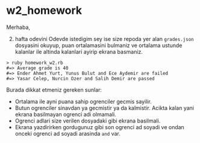 # w2_homework

Merhaba,

2. hafta odevini
Odevde istedigim sey ise size repoda yer alan `grades.json` dosyasini okuyup, puan ortalamasini bulmaniz ve ortalama ustunde kalanlar ile altinda kalanlari ayirip ekrana basmaniz.

```
> ruby homework_w2.rb
#=> Average grade is 40
#=> Ender Ahmet Yurt, Yunus Bulut and Ece Aydemir are failed
#=> Yasar Celep, Nurcin Ozer and Salih Demir are passed

```

Burada dikkat etmeniz gereken sunlar:

- Ortalama ile ayni puana sahip ogrenciler gecmis sayilir.
- Butun ogrenciler sinavdan ya gecmistir ya da kalmistir. Acikta kalan yani ekrana basilmayan ogrenci adi olmamali.
- Ogrenci adlari size verilen dosyadaki gibi ekrana basilmali.
- Ekrana yazdirirken gordugunuz gibi son ogrenci ad soyadi ve ondan onceki ogrenci ad soyadi arasinda `and` var.
